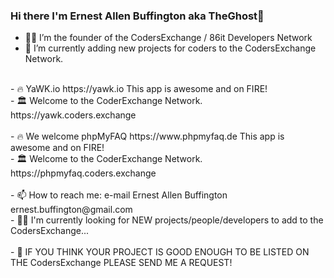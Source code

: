 ### Hi there I'm Ernest Allen Buffington aka TheGhost👋

- 🕵️‍♂️ I’m the founder of the CodersExchange / 86it Developers Network
- 🔹 I’m currently adding new projects for coders to the CodersExchange Network.<br/>
 <br/>
- 🔥 YaWK.io https://yawk.io This app is awesome and on FIRE!<br/>  
- 🏛 Welcome to the CoderExchange Network. https://yawk.coders.exchange<br/>
<br/>    
- 🔥 We welcome phpMyFAQ https://www.phpmyfaq.de This app is awesome and on FIRE!<br/>  
- 🏛  Welcome to the CoderExchange Network. https://phpmyfaq.coders.exchange<br/>
<br/>     
- 📫 How to reach me: e-mail Ernest Allen Buffington ernest.buffington@gmail.com<br/>  
- 👨‍🦯 I'm currently looking for NEW projects/people/developers to add to the CodersExchange...<br/>
<br/>
- 🔸 IF YOU THINK YOUR PROJECT IS GOOD ENOUGH TO BE LISTED ON THE CodersExchange PLEASE SEND ME A REQUEST!<br/>

<!--
**ernestbuffington/ernestbuffington** is a ✨ _special_ ✨ repository because its `README.md` (this file) appears on your GitHub profile.

Here are some ideas to get you started:

- 🔭 I’m currently working on ...
- 🌱 I’m currently learning ...
- 👯 I’m looking to collaborate on ...
- 🤔 I’m looking for help with ...
- 💬 Ask me about ...
- 📫 How to reach me: ...
- 😄 Pronouns: ...
- ⚡ Fun fact: ...
-->

